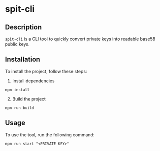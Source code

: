 # spit-cli

## Description

`spit-cli` is a CLI tool to quickly convert private keys into readable base58 public keys.

## Installation

To install the project, follow these steps:

1. Install dependencies
```
npm install
```

2. Build the project
```
npm run build
```

## Usage

To use the tool, run the following command:
```
npm run start "<PRIVATE KEY>"
```